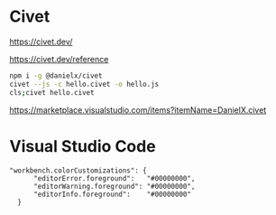 # Civet

https://civet.dev/

https://civet.dev/reference

```bash
npm i -g @danielx/civet
civet --js -c hello.civet -o hello.js
cls;civet hello.civet
```

https://marketplace.visualstudio.com/items?itemName=DanielX.civet

# Visual Studio Code
```
"workbench.colorCustomizations": {
      "editorError.foreground":   "#00000000",
      "editorWarning.foreground": "#00000000",
      "editorInfo.foreground":    "#00000000"
  }
```
